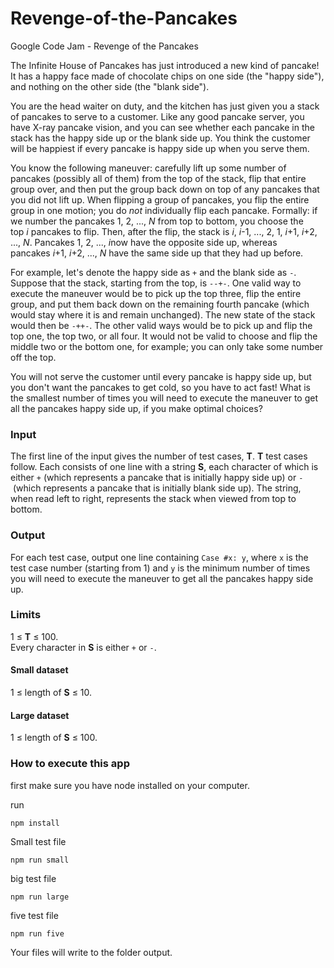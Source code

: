 # Revenge-of-the-Pancakes
Google Code Jam - Revenge of the Pancakes

The Infinite House of Pancakes has just introduced a new kind of pancake! It has a happy face made of chocolate chips on one side (the "happy side"), and nothing on the other side (the "blank side").

You are the head waiter on duty, and the kitchen has just given you a stack of pancakes to serve to a customer. Like any good pancake server, you have X-ray pancake vision, and you can see whether each pancake in the stack has the happy side up or the blank side up. You think the customer will be happiest if every pancake is happy side up when you serve them.

You know the following maneuver: carefully lift up some number of pancakes (possibly all of them) from the top of the stack, flip that entire group over, and then put the group back down on top of any pancakes that you did not lift up. When flipping a group of pancakes, you flip the entire group in one motion; you do *not* individually flip each pancake. Formally: if we number the pancakes 1, 2, ..., *N* from top to bottom, you choose the top *i* pancakes to flip. Then, after the flip, the stack is *i*, *i*-1, ..., 2, 1, *i*+1, *i*+2, ..., *N*. Pancakes 1, 2, ..., *i*now have the opposite side up, whereas pancakes *i*+1, *i*+2, ..., *N* have the same side up that they had up before.

For example, let's denote the happy side as `+` and the blank side as `-`. Suppose that the stack, starting from the top, is `--+-`. One valid way to execute the maneuver would be to pick up the top three, flip the entire group, and put them back down on the remaining fourth pancake (which would stay where it is and remain unchanged). The new state of the stack would then be `-++-`. The other valid ways would be to pick up and flip the top one, the top two, or all four. It would not be valid to choose and flip the middle two or the bottom one, for example; you can only take some number off the top.

You will not serve the customer until every pancake is happy side up, but you don't want the pancakes to get cold, so you have to act fast! What is the smallest number of times you will need to execute the maneuver to get all the pancakes happy side up, if you make optimal choices?

### Input

The first line of the input gives the number of test cases, **T**. **T** test cases follow. Each consists of one line with a string **S**, each character of which is either `+` (which represents a pancake that is initially happy side up) or `-` (which represents a pancake that is initially blank side up). The string, when read left to right, represents the stack when viewed from top to bottom.

### Output

For each test case, output one line containing `Case #x: y`, where `x` is the test case number (starting from 1) and `y` is the minimum number of times you will need to execute the maneuver to get all the pancakes happy side up.

### Limits

1 ≤ **T** ≤ 100.\
Every character in **S** is either `+` or `-`.

#### Small dataset

1 ≤ length of **S** ≤ 10.

#### Large dataset

1 ≤ length of **S** ≤ 100.

### How to execute this app

first make sure you have node installed on your computer.

run 

`npm install`

Small test file

`npm run small`

big test file

`npm run large`

five test file

`npm run five`

Your files will write to the folder output.
